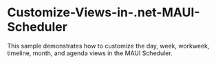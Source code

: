 # Customize-Views-in-.net-MAUI-Scheduler
This sample demonstrates how to customize the day, week, workweek, timeline, month, and agenda views in the MAUI Scheduler.
